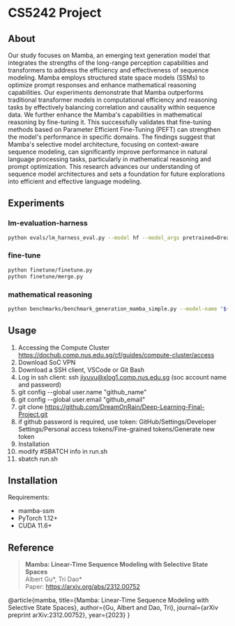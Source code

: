 # CS5242 Project


## About

Our study focuses on Mamba, an emerging text generation model that integrates the strengths of the long-range perception capabilities and transformers to address the efficiency and effectiveness of sequence modeling. Mamba employs structured state space models (SSMs) to optimize prompt responses and enhance mathematical reasoning capabilities. Our experiments demonstrate that Mamba outperforms traditional transformer models in computational efficiency and reasoning tasks by effectively balancing correlation and causality within sequence data. We further enhance the Mamba's capabilities in mathematical reasoning by fine-tuning it. This successfully validates that fine-tuning methods based on Parameter Efficient Fine-Tuning (PEFT) can strengthen the model's performance in specific domains. The findings suggest that Mamba's selective model architecture, focusing on context-aware sequence modeling, can significantly improve performance in natural language processing tasks, particularly in mathematical reasoning and prompt optimization. This research advances our understanding of sequence model architectures and sets a foundation for future explorations into efficient and effective language modeling.

## Experiments

### lm-evaluation-harness
```bash
python evals/lm_harness_eval.py --model hf --model_args pretrained=DreamOnRain/mamba-1.4b-msmath --tasks "${tasks}" --device cuda --batch_size 64
```

### fine-tune
```bash
python finetune/finetune.py
python finetune/merge.py
```

### mathematical reasoning
```bash
python benchmarks/benchmark_generation_mamba_simple.py --model-name "${model_list[0]}" --prompt "${prompt}"
```

## Usage
1. Accessing the Compute Cluster
https://dochub.comp.nus.edu.sg/cf/guides/compute-cluster/access
2. Download SoC VPN
3. Download a SSH client, VSCode or Git Bash
4. Log in ssh client: ssh jiyuyu@xlog1.comp.nus.edu.sg (soc account name and password)
5. git config --global user.name "github_name"
6. git config --global user.email "github_email"
7. git clone https://github.com/DreamOnRain/Deep-Learning-Final-Project.git
8. if github password is required, use token:
GitHub/Settings/Developer Settings/Personal access tokens/Fine-grained tokens/Generate new token
9. Installation
10. modify #SBATCH info in run.sh
11. sbatch run.sh


## Installation

Requirements:
- mamba-ssm
- PyTorch 1.12+
- CUDA 11.6+

## Reference

> **Mamba: Linear-Time Sequence Modeling with Selective State Spaces**\
> Albert Gu*, Tri Dao*\
> Paper: https://arxiv.org/abs/2312.00752


@article{mamba,
  title={Mamba: Linear-Time Sequence Modeling with Selective State Spaces},
  author={Gu, Albert and Dao, Tri},
  journal={arXiv preprint arXiv:2312.00752},
  year={2023}
}
